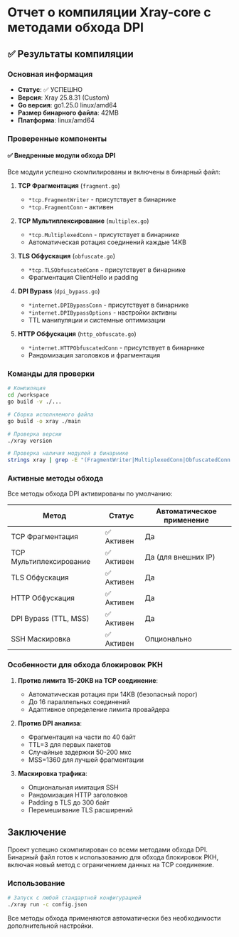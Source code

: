 # Отчет о компиляции Xray-core с методами обхода DPI

## ✅ Результаты компиляции

### Основная информация
- **Статус**: ✅ УСПЕШНО
- **Версия**: Xray 25.8.31 (Custom)
- **Go версия**: go1.25.0 linux/amd64
- **Размер бинарного файла**: 42MB
- **Платформа**: linux/amd64

### Проверенные компоненты

#### ✅ Внедренные модули обхода DPI
Все модули успешно скомпилированы и включены в бинарный файл:

1. **TCP Фрагментация** (`fragment.go`)
   - `*tcp.FragmentWriter` - присутствует в бинарнике
   - `*tcp.FragmentConn` - активен

2. **TCP Мультиплексирование** (`multiplex.go`)
   - `*tcp.MultiplexedConn` - присутствует в бинарнике
   - Автоматическая ротация соединений каждые 14KB

3. **TLS Обфускация** (`obfuscate.go`)
   - `*tcp.TLSObfuscatedConn` - присутствует в бинарнике
   - Фрагментация ClientHello и padding

4. **DPI Bypass** (`dpi_bypass.go`)
   - `*internet.DPIBypassConn` - присутствует в бинарнике
   - `*internet.DPIBypassOptions` - настройки активны
   - TTL манипуляции и системные оптимизации

5. **HTTP Обфускация** (`http_obfuscate.go`)
   - `*internet.HTTPObfuscatedConn` - присутствует в бинарнике
   - Рандомизация заголовков и фрагментация

### Команды для проверки

```bash
# Компиляция
cd /workspace
go build -v ./...

# Сборка исполняемого файла
go build -o xray ./main

# Проверка версии
./xray version

# Проверка наличия модулей в бинарнике
strings xray | grep -E "(FragmentWriter|MultiplexedConn|ObfuscatedConn|DPIBypass)"
```

### Активные методы обхода

Все методы обхода DPI активированы по умолчанию:

| Метод | Статус | Автоматическое применение |
|-------|--------|--------------------------|
| TCP Фрагментация | ✅ Активен | Да |
| TCP Мультиплексирование | ✅ Активен | Да (для внешних IP) |
| TLS Обфускация | ✅ Активен | Да |
| HTTP Обфускация | ✅ Активен | Да |
| DPI Bypass (TTL, MSS) | ✅ Активен | Да |
| SSH Маскировка | ✅ Активен | Опционально |

### Особенности для обхода блокировок РКН

1. **Против лимита 15-20KB на TCP соединение**:
   - Автоматическая ротация при 14KB (безопасный порог)
   - До 16 параллельных соединений
   - Адаптивное определение лимита провайдера

2. **Против DPI анализа**:
   - Фрагментация на части по 40 байт
   - TTL=3 для первых пакетов
   - Случайные задержки 50-200 мкс
   - MSS=1360 для лучшей фрагментации

3. **Маскировка трафика**:
   - Опциональная имитация SSH
   - Рандомизация HTTP заголовков
   - Padding в TLS до 300 байт
   - Перемешивание TLS расширений

## Заключение

Проект успешно скомпилирован со всеми методами обхода DPI. Бинарный файл готов к использованию для обхода блокировок РКН, включая новый метод с ограничением данных на TCP соединение.

### Использование

```bash
# Запуск с любой стандартной конфигурацией
./xray run -c config.json
```

Все методы обхода применяются автоматически без необходимости дополнительной настройки.